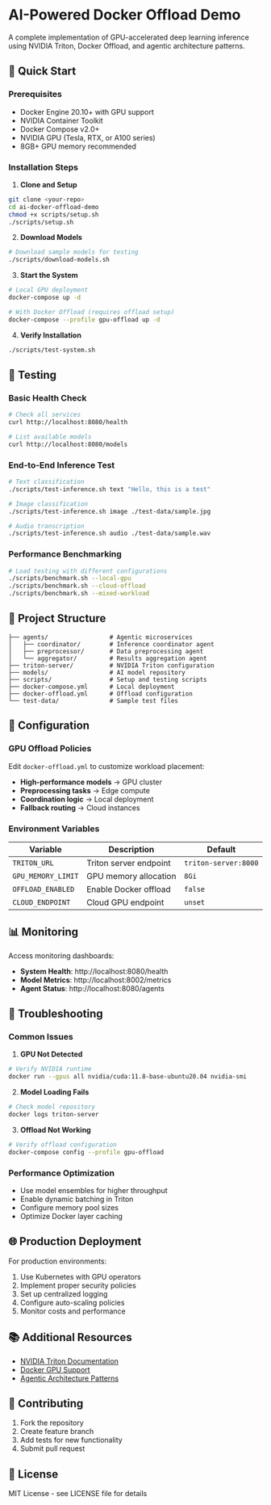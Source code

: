 # AI-Powered Docker Offload Demo

A complete implementation of GPU-accelerated deep learning inference using NVIDIA Triton, Docker Offload, and agentic architecture patterns.

## 🚀 Quick Start

### Prerequisites

- Docker Engine 20.10+ with GPU support
- NVIDIA Container Toolkit
- Docker Compose v2.0+
- NVIDIA GPU (Tesla, RTX, or A100 series)
- 8GB+ GPU memory recommended

### Installation Steps

1. **Clone and Setup**
```bash
git clone <your-repo>
cd ai-docker-offload-demo
chmod +x scripts/setup.sh
./scripts/setup.sh
```

2. **Download Models**
```bash
# Download sample models for testing
./scripts/download-models.sh
```

3. **Start the System**
```bash
# Local GPU deployment
docker-compose up -d

# With Docker Offload (requires offload setup)
docker-compose --profile gpu-offload up -d
```

4. **Verify Installation**
```bash
./scripts/test-system.sh
```

## 🧪 Testing

### Basic Health Check
```bash
# Check all services
curl http://localhost:8080/health

# List available models
curl http://localhost:8080/models
```

### End-to-End Inference Test
```bash
# Text classification
./scripts/test-inference.sh text "Hello, this is a test"

# Image classification  
./scripts/test-inference.sh image ./test-data/sample.jpg

# Audio transcription
./scripts/test-inference.sh audio ./test-data/sample.wav
```

### Performance Benchmarking
```bash
# Load testing with different configurations
./scripts/benchmark.sh --local-gpu
./scripts/benchmark.sh --cloud-offload
./scripts/benchmark.sh --mixed-workload
```

## 📁 Project Structure

```
├── agents/                 # Agentic microservices
│   ├── coordinator/        # Inference coordinator agent
│   ├── preprocessor/       # Data preprocessing agent
│   └── aggregator/         # Results aggregation agent
├── triton-server/          # NVIDIA Triton configuration
├── models/                 # AI model repository
├── scripts/                # Setup and testing scripts
├── docker-compose.yml      # Local deployment
├── docker-offload.yml      # Offload configuration
└── test-data/              # Sample test files
```

## 🔧 Configuration

### GPU Offload Policies

Edit `docker-offload.yml` to customize workload placement:

- **High-performance models** → GPU cluster
- **Preprocessing tasks** → Edge compute
- **Coordination logic** → Local deployment
- **Fallback routing** → Cloud instances

### Environment Variables

| Variable | Description | Default |
|----------|-------------|---------|
| `TRITON_URL` | Triton server endpoint | `triton-server:8000` |
| `GPU_MEMORY_LIMIT` | GPU memory allocation | `8Gi` |
| `OFFLOAD_ENABLED` | Enable Docker offload | `false` |
| `CLOUD_ENDPOINT` | Cloud GPU endpoint | `unset` |

## 📊 Monitoring

Access monitoring dashboards:

- **System Health**: http://localhost:8080/health
- **Model Metrics**: http://localhost:8002/metrics
- **Agent Status**: http://localhost:8080/agents

## 🐛 Troubleshooting

### Common Issues

1. **GPU Not Detected**
```bash
# Verify NVIDIA runtime
docker run --gpus all nvidia/cuda:11.8-base-ubuntu20.04 nvidia-smi
```

2. **Model Loading Fails**
```bash
# Check model repository
docker logs triton-server
```

3. **Offload Not Working**
```bash
# Verify offload configuration
docker-compose config --profile gpu-offload
```

### Performance Optimization

- Use model ensembles for higher throughput
- Enable dynamic batching in Triton
- Configure memory pool sizes
- Optimize Docker layer caching

## 🌐 Production Deployment

For production environments:

1. Use Kubernetes with GPU operators
2. Implement proper security policies
3. Set up centralized logging
4. Configure auto-scaling policies
5. Monitor costs and performance

## 📚 Additional Resources

- [NVIDIA Triton Documentation](https://docs.nvidia.com/deeplearning/triton-inference-server/)
- [Docker GPU Support](https://docs.docker.com/config/containers/resource_constraints/#gpu)
- [Agentic Architecture Patterns](https://docs.example.com/agentic-patterns)

## 🤝 Contributing

1. Fork the repository
2. Create feature branch
3. Add tests for new functionality
4. Submit pull request

## 📄 License

MIT License - see LICENSE file for details